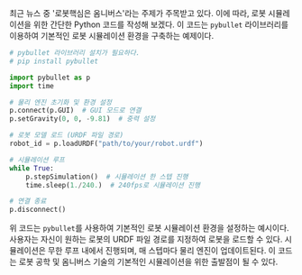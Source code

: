 최근 뉴스 중 '로봇핵심은 옴니버스'라는 주제가 주목받고 있다. 이에 따라, 로봇 시뮬레이션을 위한 간단한 Python 코드를 작성해 보겠다. 이 코드는 `pybullet` 라이브러리를 이용하여 기본적인 로봇 시뮬레이션 환경을 구축하는 예제이다.

```python
# pybullet 라이브러리 설치가 필요하다.
# pip install pybullet

import pybullet as p
import time

# 물리 엔진 초기화 및 환경 설정
p.connect(p.GUI)  # GUI 모드로 연결
p.setGravity(0, 0, -9.81)  # 중력 설정

# 로봇 모델 로드 (URDF 파일 경로)
robot_id = p.loadURDF("path/to/your/robot.urdf")

# 시뮬레이션 루프
while True:
    p.stepSimulation()  # 시뮬레이션 한 스텝 진행
    time.sleep(1./240.)  # 240fps로 시뮬레이션 진행

# 연결 종료
p.disconnect()
```

위 코드는 `pybullet`를 사용하여 기본적인 로봇 시뮬레이션 환경을 설정하는 예시이다. 사용자는 자신이 원하는 로봇의 URDF 파일 경로를 지정하여 로봇을 로드할 수 있다. 시뮬레이션은 무한 루프 내에서 진행되며, 매 스텝마다 물리 엔진이 업데이트된다. 이 코드는 로봇 공학 및 옴니버스 기술의 기본적인 시뮬레이션을 위한 출발점이 될 수 있다.